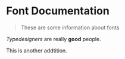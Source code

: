 # Font Documentation
> These are some information about fonts

*Typedesigners* are really **good** people.

This is another addtition.
